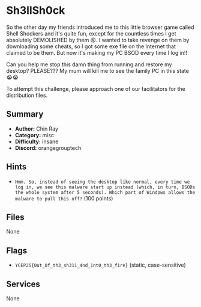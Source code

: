 
# Sh3llSh0ck
So the other day my friends introduced me to this little browser game called Shell Shockers and it's quite fun, except for the countless times I get absolutely DEMOLISHED by them 😡. I wanted to take revenge on them by downloading some cheats, so I got some exe file on the Internet that claimed to be them. But now it's making my PC BSOD every time I log in!!

Can you help me stop this damn thing from running and restore my desktop? PLEASE??? My mum will kill me to see the family PC in this state 😭😭

To attempt this challenge, please approach one of our facilitators for the distribution files.

## Summary
- **Author:** Chin Ray
- **Category:** misc
- **Difficulty:** insane
- **Discord:** orangegrouptech

## Hints
- `Hmm. So, instead of seeing the desktop like normal, every time we log in, we see this malware start up instead (which, in turn, BSODs the whole system after 5 seconds). Which part of Windows allows the malware to pull this off?` (100 points)

## Files
None

## Flags
- `YCEP25{0ut_0f_th3_sh311_4nd_1nt0_th3_f1re}` (static, case-sensitive)

## Services
None
